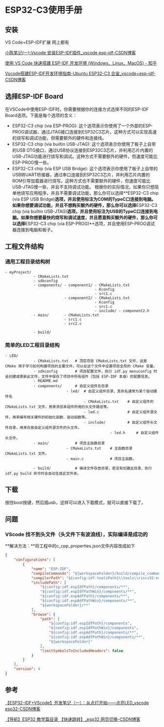 # ESP32-C3使用手册

## 安装

VS Code+ESP-IDF扩展 网上都有

[小陈笔记(一):Vscode 安装ESP-IDF插件\_vscode esp-idf-CSDN博客](https://blog.csdn.net/A06537/article/details/132118541)

[使用 VS Code 快速搭建 ESP-IDF 开发环境 (Windows、Linux、MacOS) - 知乎](https://zhuanlan.zhihu.com/p/630698425)

[Vscode搭建ESP-IDF开发环境指南-Ubuntu ESP32-C3 合宙\_vscode+esp-idf-CSDN博客](https://blog.csdn.net/weixin_51954217/article/details/130462085)

## 选择ESP-IDF Board

在VSCode中使用ESP-IDF时，你需要根据你的连接方式选择不同的ESP-IDF Board选项。下面是每个选项的含义：

- ESP32-C3 chip (via ESP-PROG): 这个选项表示你使用了一个外部的ESP-PROG调试器，通过JTAG接口连接到ESP32C3芯片。这种方式可以实现高速的烧写和调试功能，但需要额外的硬件和连接线。
- ESP32-C3 chip (via builtin USB-JTAG): 这个选项表示你使用了板子上自带的USB  OTG接口，通过USB协议连接到ESP32C3芯片，并利用芯片内置的USB-JTAG功能进行烧写和调试。这种方式不需要额外的硬件，但速度可能比ESP-PROG慢一些。
- ESP32-C3 chip (via ESP USB Bridge):  这个选项表示你使用了板子上自带的USB转UART桥接器，通过串口连接到ESP32C3芯片，并利用芯片内置的ROM引导加载器进行烧写。这种方式也不需要额外的硬件，但速度可能比USB-JTAG慢一些，并且不支持调试功能。
   根据你的实际情况，如果你只想简单地烧写应用程序，并且不需要调试功能，那么你可以选择**ESP32-C3 chip (via ESP USB Bridge)**选项，并且使用标注为COM的TypeC口连接到电脑。如果你想要调试功能，并且不想购买额外的硬件，那么你可以选择**ESP32-C3 chip (via builtin USB-JTAG)**选项，并且使用标注为USB的TypeC口连接到电脑。如果你想要最快的烧写和调试速度，并且愿意购买额外的硬件，那么你可以选择**ESP32-C3 chip (via ESP-PROG)**选项，并且使用ESP-PROG调试器连接到电脑和板子。

## 工程文件结构

### 通用工程目录结构树

```
- myProject/
             - CMakeLists.txt
             - sdkconfig
             - components/ - component1/ - CMakeLists.txt
                                         - Kconfig
                                         - src1.c
                           - component2/ - CMakeLists.txt
                                         - Kconfig
                                         - src1.c
                                         - include/ - component2.h
             - main/       - CMakeLists.txt
                           - src1.c
                           - src2.c

             - build/
```

### 简单的LED工程目录结构

```
- LED/
             - CMakeLists.txt	# 顶层项目 CMakeLists.txt 文件，这是 CMake 用于学习如何构建项目的主要文件，可以在这个文件中设置项目全局的 CMake 变量。
             - sdkconfig		# 项目配置文件，执行 idf.py menuconfig 时会创建或更新此文件，文件中保存了项目中所有组件（包括 ESP-IDF 本身）的配置信息。
             - README.md
             - components/ 		# 自定义组件总目录
             				- led/ 	# 自定义组件目录，其命名通常为某个驱动硬件名
             						- CMakeLists.txt	# 自定义组件的 CMakeLists.txt 文件，用来添加本组件所用的头文件路径等。
                                    - led.c				# 自定义组件源文件，用来编写相关硬件的初始化函数、驱动函数等。
                                    - include/ 			# 自定义组件头文件目录，用来存放自定义组件源文件的头文件。
                                    			- led.h		# 自定义组件头文件。
             - main/   			# 项目主函数目录   
             				- CMakeLists.txt	# 主函数目录 CMakeLists.txt 文件。
                            - main.c			# 项目主函数。

             - build/			# 编译文件存放目录，若没有创建此目录，执行 idf.py build 命令时会自动生成此文件夹。
```

## 下载

按住boot按键，然后插usb，这样可以进入下载模式，就可以直接下载了。

## 问题

### VScode 找不到头文件（头文件下有波浪线），实际编译是成功的

**解决方法：**将工程中的c_cpp_properties.json文件内容改成如下

```json
{
    "configurations": [
        {
            "name": "ESP-IDF",
            "compileCommands": "${workspaceFolder}/build/compile_commands.json",
            "compilerPath": "${config:idf.toolsPath}\\tools\\riscv32-esp-elf\\esp-12.2.0_20230208\\riscv32-esp-elf\\bin\\riscv32-esp-elf-gcc.exe",
            "includePath": [
                "${config:idf.espIdfPath}/components/**",
                "${config:idf.espIdfPathWin}/components/**",
                "${config:idf.espAdfPath}/components/**",
                "${config:idf.espAdfPathWin}/components/**",
                "${workspaceFolder}/**"
            ],
            "browse": {
                "path": [
                    "${config:idf.espIdfPath}/components",
                    "${config:idf.espIdfPathWin}/components",
                    "${config:idf.espAdfPath}/components/**",
                    "${config:idf.espAdfPathWin}/components/**",
                    "${workspaceFolder}"
                ],
                "limitSymbolsToIncludedHeaders": false
            }
        }
    ],
    "version": 4
}

```



## 参考

[【ESP32-IDF+VScode】开发笔记（一）：从点灯开始——点亮LED\_vscode esp32-CSDN博客](https://blog.csdn.net/weixin_43803230/article/details/131511563)

[【导航】ESP32 教学篇目录 【快速跳转】\_esp32 网页切换-CSDN博客](https://blog.csdn.net/m0_50064262/article/details/120250151)